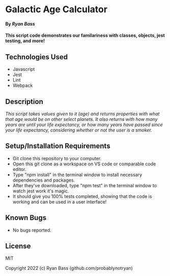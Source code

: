 # Galactic Age Calculator

#### By _**Ryan Bass**_

#### This script code demonstrates our familariness with classes, objects, jest testing, and more!

## Technologies Used

* Javascript
* Jest
* Lint
* Webpack

## Description

_This script takes values given to it (age) and returns properties with what that age would be on other select planets. It also returns with how many years are until your life expectancy, or how many years have passed since your life expectancy, considering whether or not the user is a smoker._

## Setup/Installation Requirements

* Git clone this repository to your computer.
* Open this git clone as a workspace on VS code or comparable code editor.
* Type "npm install" in the terminal window to install necessary dependencies and packages.
* After they've downloaded, type "npm test" in the terminal window to watch jest work it's magic.
* It should give you 100% tests completed, showing that the code is working and can be used in a user interface! 

## Known Bugs

* No bugs reported.

## License

MIT

  

Copyright 2022 (c) Ryan Bass (github.com/probablynotryan)